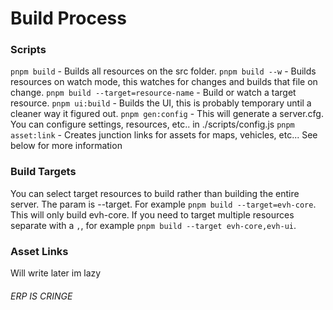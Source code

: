 # Build Process
### Scripts
`pnpm build` - Builds all resources on the src folder.
`pnpm build --w` - Builds resources on watch mode, this watches for changes and builds that file on change.
`pnpm build --target=resource-name` - Build or watch a target resource.
`pnpm ui:build` - Builds the UI, this is probably temporary until a cleaner way it figured out.
`pnpm gen:config` - This will generate a server.cfg. You can configure settings, resources, etc.. in ./scripts/config.js
`pnpm asset:link` - Creates junction links for assets for maps, vehicles, etc... See below for more information

### Build Targets
You can select target resources to build rather than building the entire server. The param is --target. For example `pnpm build --target=evh-core`. This will only build evh-core. If you need to target multiple resources separate with a `,`, for example `pnpm build --target evh-core,evh-ui`.

### Asset Links
Will write later im lazy

###### ERP IS CRINGE